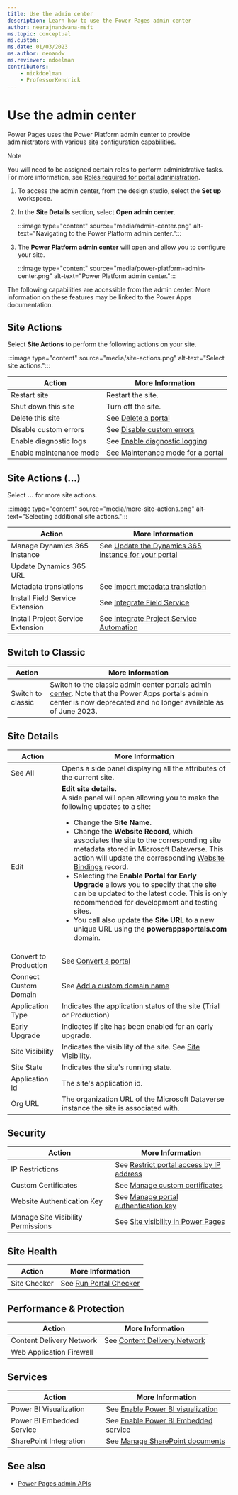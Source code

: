 ```yaml
---
title: Use the admin center
description: Learn how to use the Power Pages admin center
author: neerajnandwana-msft
ms.topic: conceptual
ms.custom: 
ms.date: 01/03/2023
ms.author: nenandw
ms.reviewer: ndoelman
contributors:
    - nickdoelman
    - ProfessorKendrick
---
```


# Use the admin center

Power Pages uses the Power Platform admin center to provide administrators with various site configuration capabilities.

> [!NOTE]
> You will need to be assigned certain roles to perform administrative tasks. For more information, see [Roles required for portal administration](/power-apps/maker/portals/admin/portal-admin-roles).

1. To access the admin center, from the design studio, select the **Set up** workspace.

1. In the **Site Details** section, select **Open admin center**.

    :::image type="content" source="media/admin-center.png" alt-text="Navigating to the Power Platform admin center.":::

1. The **Power Platform admin center** will open and allow you to configure your site.

    :::image type="content" source="media/power-platform-admin-center.png" alt-text="Power Platform admin center.":::

The following capabilities are accessible from the admin center. More information on these features may be linked to the Power Apps documentation.

## Site Actions

Select **Site Actions** to perform the following actions on your site.

:::image type="content" source="media/site-actions.png" alt-text="Select site actions.":::

| Action | More Information |
| - | - |
| Restart site | Restart the site. |
| Shut down this site | Turn off the site. |
| Delete this site | See [Delete a portal](/power-apps/maker/portals/admin/reset-portal#delete-a-portal) |
| Disable custom errors | See [Disable custom errors](/power-apps/maker/portals/admin/view-portal-error-log#disable-custom-error) |
| Enable diagnostic logs | See [Enable diagnostic logging](/power-apps/maker/portals/admin/view-portal-error-log#enable-diagnostic-logging)
| Enable maintenance mode | See [Maintenance mode for a portal](/power-apps/maker/portals/admin/enable-maintenance-mode) |

## Site Actions (...)

Select **...** for more site actions.

:::image type="content" source="media/more-site-actions.png" alt-text="Selecting additional site actions.":::

| Action | More Information |
| - | - |
| Manage Dynamics 365 Instance | See [Update the Dynamics 365 instance for your portal](/power-apps/maker/portals/admin/update-dynamics365-instance) |
| Update Dynamics 365 URL | |
| Metadata translations | See [Import metadata translation](/power-apps/maker/portals/admin/import-metadata-translation)
| Install Field Service Extension | See [Integrate Field Service](/power-apps/maker/portals/customer-engagement-apps/integrate-field-service) |
| Install Project Service Extension | See [Integrate Project Service Automation](/power-apps/maker/portals/customer-engagement-apps/integrate-project-service-automation) |

## Switch to Classic
| Action | More Information |
| - | - |
| Switch to classic | Switch to the classic admin center [portals admin center](/powerapps/maker/portals/admin/admin-overview). Note that the Power Apps portals admin center is now deprecated and no longer available as of June 2023. |

## Site Details

| Action | More Information |
| - | - |
| See All | Opens a side panel displaying all the attributes of the current site. |
| Edit | **Edit site details.**</br> A side panel will open allowing you to make the following updates to a site:<ul><li>Change the **Site Name**.</li><li>Change the **Website Record**, which associates the site to the corresponding site metadata stored in Microsoft Dataverse. This action will update the corresponding [Website Bindings](/power-apps/maker/portals/configure/website-bindings) record.</li><li>Selecting the **Enable Portal for Early Upgrade** allows you to specify that the site can be updated to the latest code. This is only recommended for development and testing sites.</li><li>You call also update the **Site URL** to a new unique URL using the **powerappsportals.com** domain.</li></ul>|
| Convert to Production | See [Convert a portal](/power-apps/maker/portals/admin/convert-portal) |
| Connect Custom Domain | See [Add a custom domain name](/power-apps/maker/portals/admin/add-custom-domain) |
| Application Type | Indicates the application status of the site (Trial or Production) |
| Early Upgrade | Indicates if site has been enabled for an early upgrade. |
| Site Visibility | Indicates the visibility of the site. See [Site Visibility](../security/site-visibility.md). |
| Site State | Indicates the site's running state. |
| Application Id | The site's application id. |
| Org URL | The organization URL of the Microsoft Dataverse instance the site is associated with. |

## Security

| Action | More Information |
| - | - |
| IP Restrictions | See [Restrict portal access by IP address](/power-apps/maker/portals/admin/ip-address-restrict) |
| Custom Certificates | See [Manage custom certificates](/power-apps/maker/portals/admin/manage-custom-certificates) |
| Website Authentication Key | See [Manage portal authentication key](/power-apps/maker/portals/admin/manage-auth-key) |
| Manage Site Visibility Permissions | See [Site visibility in Power Pages](../security/site-visibility.md) |

## Site Health

| Action | More Information |
| - | - |
| Site Checker | See [Run Portal Checker](/power-apps/maker/portals/admin/portal-checker) |

## Performance & Protection

| Action | More Information |
| - | - |
| Content Delivery Network | See [Content Delivery Network](/power-apps/maker/portals/configure/configure-cdn) |
| Web Application Firewall | |

## Services

| Action | More Information |
| - | - |
| Power BI Visualization | See [Enable Power BI visualization](/power-apps/maker/portals/admin/set-up-power-bi-integration#enable-power-bi-visualization) |
| Power BI Embedded Service | See [Enable Power BI Embedded service](/power-apps/maker/portals/admin/set-up-power-bi-integration#enable-power-bi-embedded-service) |
| SharePoint Integration | See [Manage SharePoint documents](/power-apps/maker/portals/manage-sharepoint-documents) |

## See also
- [Power Pages admin APIs](admin-api.md)
